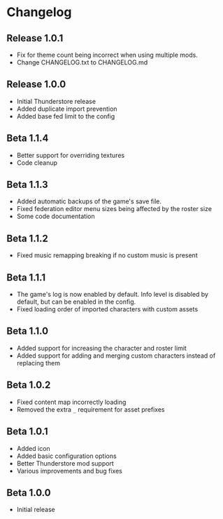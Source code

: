 ﻿# Changelog

## Release 1.0.1
- Fix for theme count being incorrect when using multiple mods.
- Change CHANGELOG.txt to CHANGELOG.md

## Release 1.0.0
- Initial Thunderstore release
- Added duplicate import prevention
- Added base fed limit to the config

## Beta 1.1.4
- Better support for overriding textures
- Code cleanup

## Beta 1.1.3
- Added automatic backups of the game's save file.
- Fixed federation editor menu sizes being affected by the roster size
- Some code documentation

## Beta 1.1.2
- Fixed music remapping breaking if no custom music is present

## Beta 1.1.1
- The game's log is now enabled by default. Info level is disabled by default, but can be enabled in the config.
- Fixed loading order of imported characters with custom assets

## Beta 1.1.0
- Added support for increasing the character and roster limit
- Added support for adding and merging custom characters instead of replacing them

## Beta 1.0.2
- Fixed content map incorrectly loading
- Removed the extra `_` requirement for asset prefixes

## Beta 1.0.1
- Added icon
- Added basic configuration options
- Better Thunderstore mod support
- Various improvements and bug fixes

## Beta 1.0.0
- Initial release